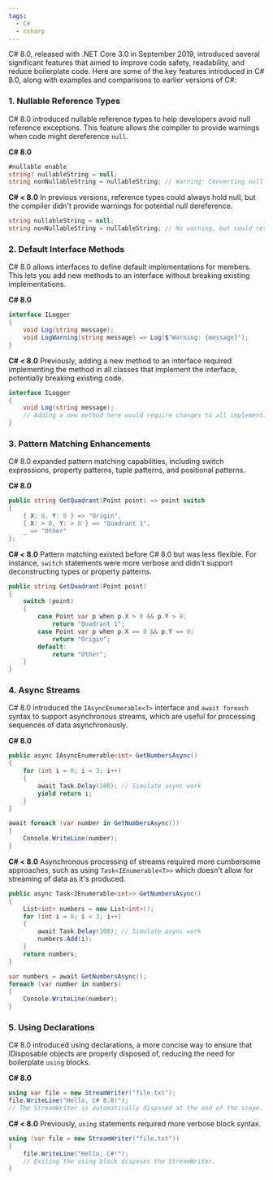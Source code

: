 ```yaml
---
tags:
  - C#
  - csharp
---
```


C# 8.0, released with .NET Core 3.0 in September 2019, introduced several significant features that aimed to improve code safety, readability, and reduce boilerplate code. Here are some of the key features introduced in C# 8.0, along with examples and comparisons to earlier versions of C#:

### 1. **Nullable Reference Types**
C# 8.0 introduced nullable reference types to help developers avoid null reference exceptions. This feature allows the compiler to provide warnings when code might dereference `null`.

**C# 8.0**
```csharp
#nullable enable
string? nullableString = null;
string nonNullableString = nullableString; // Warning: Converting null literal or possible null value to non-nullable type.
```

**C# < 8.0**
In previous versions, reference types could always hold null, but the compiler didn't provide warnings for potential null dereference.
```csharp
string nullableString = null;
string nonNullableString = nullableString; // No warning, but could result in a runtime null reference exception.
```

### 2. **Default Interface Methods**
C# 8.0 allows interfaces to define default implementations for members. This lets you add new methods to an interface without breaking existing implementations.

**C# 8.0**
```csharp
interface ILogger
{
    void Log(string message);
    void LogWarning(string message) => Log($"Warning: {message}");
}
```

**C# < 8.0**
Previously, adding a new method to an interface required implementing the method in all classes that implement the interface, potentially breaking existing code.
```csharp
interface ILogger
{
    void Log(string message);
    // Adding a new method here would require changes to all implementing classes.
}
```

### 3. **Pattern Matching Enhancements**
C# 8.0 expanded pattern matching capabilities, including switch expressions, property patterns, tuple patterns, and positional patterns.

**C# 8.0**
```csharp
public string GetQuadrant(Point point) => point switch
{
    { X: 0, Y: 0 } => "Origin",
    { X: > 0, Y: > 0 } => "Quadrant 1",
    _ => "Other"
};
```

**C# < 8.0**
Pattern matching existed before C# 8.0 but was less flexible. For instance, `switch` statements were more verbose and didn't support deconstructing types or property patterns.
```csharp
public string GetQuadrant(Point point)
{
    switch (point)
    {
        case Point var p when p.X > 0 && p.Y > 0:
            return "Quadrant 1";
        case Point var p when p.X == 0 && p.Y == 0:
            return "Origin";
        default:
            return "Other";
    }
}
```

### 4. **Async Streams**
C# 8.0 introduced the `IAsyncEnumerable<T>` interface and `await foreach` syntax to support asynchronous streams, which are useful for processing sequences of data asynchronously.

**C# 8.0**
```csharp
public async IAsyncEnumerable<int> GetNumbersAsync()
{
    for (int i = 0; i < 3; i++)
    {
        await Task.Delay(100); // Simulate async work
        yield return i;
    }
}

await foreach (var number in GetNumbersAsync())
{
    Console.WriteLine(number);
}
```

**C# < 8.0**
Asynchronous processing of streams required more cumbersome approaches, such as using `Task<IEnumerable<T>>` which doesn't allow for streaming of data as it's produced.
```csharp
public async Task<IEnumerable<int>> GetNumbersAsync()
{
    List<int> numbers = new List<int>();
    for (int i = 0; i < 3; i++)
    {
        await Task.Delay(100); // Simulate async work
        numbers.Add(i);
    }
    return numbers;
}

var numbers = await GetNumbersAsync();
foreach (var number in numbers)
{
    Console.WriteLine(number);
}
```

### 5. **Using Declarations**
C# 8.0 introduced using declarations, a more concise way to ensure that IDisposable objects are properly disposed of, reducing the need for boilerplate `using` blocks.

**C# 8.0**
```csharp
using var file = new StreamWriter("file.txt");
file.WriteLine("Hello, C# 8.0!");
// The StreamWriter is automatically disposed at the end of the scope.
```

**C# < 8.0**
Previously, `using` statements required more verbose block syntax.
```csharp
using (var file = new StreamWriter("file.txt"))
{
    file.WriteLine("Hello, C#!");
    // Exiting the using block disposes the StreamWriter.
}
```